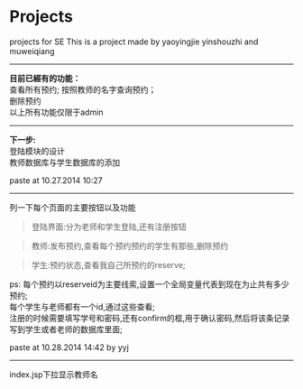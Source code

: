 
Projects
========

projects for SE
This is a project made by yaoyingjie yinshouzhi and muweiqiang

---
**目前已經有的功能：**<br/>
查看所有预约;
按照教师的名字查询预约；<br/>
删除预约<br/>
以上所有功能仅限于admin<br/>

---
**下一步:**<br/>
登陆模块的设计<br/>
教师数据库与学生数据库的添加<br/>

paste at 10.27.2014 10:27

---
列一下每个页面的主要按钮以及功能<br/>
>登陆界面:分为老师和学生登陆,还有注册按钮<br/>

>教师:发布预约,查看每个预约预约的学生有那些,删除预约<br/>

>学生:预约状态,查看我自己所预约的reserve;

ps:
每个预约以reserveid为主要线索,设置一个全局变量代表到现在为止共有多少预约;<br/>
每个学生与老师都有一个id,通过这些查看;<br/>
注册的时候需要填写学号和密码,还有confirm的框,用于确认密码,然后将该条记录写到学生或者老师的数据库里面;<br/>

paste at 10.28.2014 14:42 by yyj

---
index.jsp下拉显示教师名


